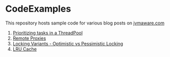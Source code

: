 # CodeExamples
This repository hosts sample code for various blog posts on [jvmaware.com](https://jvmaware.com/)

1. [Prioritizing tasks in a ThreadPool](./prioritized-tasks-in-tpe)
2. [Remote Proxies](./remote-proxies)
3. [Locking Variants - Optimistic vs Pessimistic Locking](./locking-variants)
4. [LRU Cache](./lru-cache)
